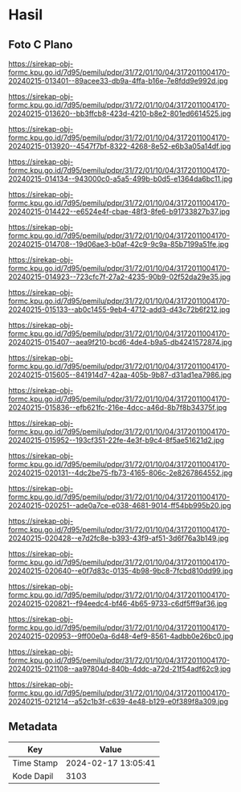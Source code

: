 # Hasil

## Foto C Plano

https://sirekap-obj-formc.kpu.go.id/7d95/pemilu/pdpr/31/72/01/10/04/3172011004170-20240215-013401--89acee33-db9a-4ffa-b16e-7e8fdd9e992d.jpg

https://sirekap-obj-formc.kpu.go.id/7d95/pemilu/pdpr/31/72/01/10/04/3172011004170-20240215-013620--bb3ffcb8-423d-4210-b8e2-801ed6614525.jpg

https://sirekap-obj-formc.kpu.go.id/7d95/pemilu/pdpr/31/72/01/10/04/3172011004170-20240215-013920--4547f7bf-8322-4268-8e52-e6b3a05a14df.jpg

https://sirekap-obj-formc.kpu.go.id/7d95/pemilu/pdpr/31/72/01/10/04/3172011004170-20240215-014134--943000c0-a5a5-499b-b0d5-e1364da6bc11.jpg

https://sirekap-obj-formc.kpu.go.id/7d95/pemilu/pdpr/31/72/01/10/04/3172011004170-20240215-014422--e6524e4f-cbae-48f3-8fe6-b91733827b37.jpg

https://sirekap-obj-formc.kpu.go.id/7d95/pemilu/pdpr/31/72/01/10/04/3172011004170-20240215-014708--19d06ae3-b0af-42c9-9c9a-85b7199a51fe.jpg

https://sirekap-obj-formc.kpu.go.id/7d95/pemilu/pdpr/31/72/01/10/04/3172011004170-20240215-014923--723cfc7f-27a2-4235-90b9-02f52da29e35.jpg

https://sirekap-obj-formc.kpu.go.id/7d95/pemilu/pdpr/31/72/01/10/04/3172011004170-20240215-015133--ab0c1455-9eb4-4712-add3-d43c72b6f212.jpg

https://sirekap-obj-formc.kpu.go.id/7d95/pemilu/pdpr/31/72/01/10/04/3172011004170-20240215-015407--aea9f210-bcd6-4de4-b9a5-db4241572874.jpg

https://sirekap-obj-formc.kpu.go.id/7d95/pemilu/pdpr/31/72/01/10/04/3172011004170-20240215-015605--841914d7-42aa-405b-9b87-d31ad1ea7986.jpg

https://sirekap-obj-formc.kpu.go.id/7d95/pemilu/pdpr/31/72/01/10/04/3172011004170-20240215-015836--efb621fc-216e-4dcc-a46d-8b7f8b34375f.jpg

https://sirekap-obj-formc.kpu.go.id/7d95/pemilu/pdpr/31/72/01/10/04/3172011004170-20240215-015952--193cf351-22fe-4e3f-b9c4-8f5ae51621d2.jpg

https://sirekap-obj-formc.kpu.go.id/7d95/pemilu/pdpr/31/72/01/10/04/3172011004170-20240215-020131--4dc2be75-fb73-4165-806c-2e8267864552.jpg

https://sirekap-obj-formc.kpu.go.id/7d95/pemilu/pdpr/31/72/01/10/04/3172011004170-20240215-020251--ade0a7ce-e038-4681-9014-ff54bb995b20.jpg

https://sirekap-obj-formc.kpu.go.id/7d95/pemilu/pdpr/31/72/01/10/04/3172011004170-20240215-020428--e7d2fc8e-b393-43f9-af51-3d6f76a3b149.jpg

https://sirekap-obj-formc.kpu.go.id/7d95/pemilu/pdpr/31/72/01/10/04/3172011004170-20240215-020640--e0f7d83c-0135-4b98-9bc8-7fcbd810dd99.jpg

https://sirekap-obj-formc.kpu.go.id/7d95/pemilu/pdpr/31/72/01/10/04/3172011004170-20240215-020821--f94eedc4-bf46-4b65-9733-c6df5ff9af36.jpg

https://sirekap-obj-formc.kpu.go.id/7d95/pemilu/pdpr/31/72/01/10/04/3172011004170-20240215-020953--9ff00e0a-6d48-4ef9-8561-4adbb0e26bc0.jpg

https://sirekap-obj-formc.kpu.go.id/7d95/pemilu/pdpr/31/72/01/10/04/3172011004170-20240215-021108--aa97804d-840b-4ddc-a72d-21f54adf62c9.jpg

https://sirekap-obj-formc.kpu.go.id/7d95/pemilu/pdpr/31/72/01/10/04/3172011004170-20240215-021214--a52c1b3f-c639-4e48-b129-e0f389f8a309.jpg


## Metadata

| Key        | Value               |
| ---------- | ------------------- |
| Time Stamp | 2024-02-17 13:05:41 |
| Kode Dapil | 3103                |



